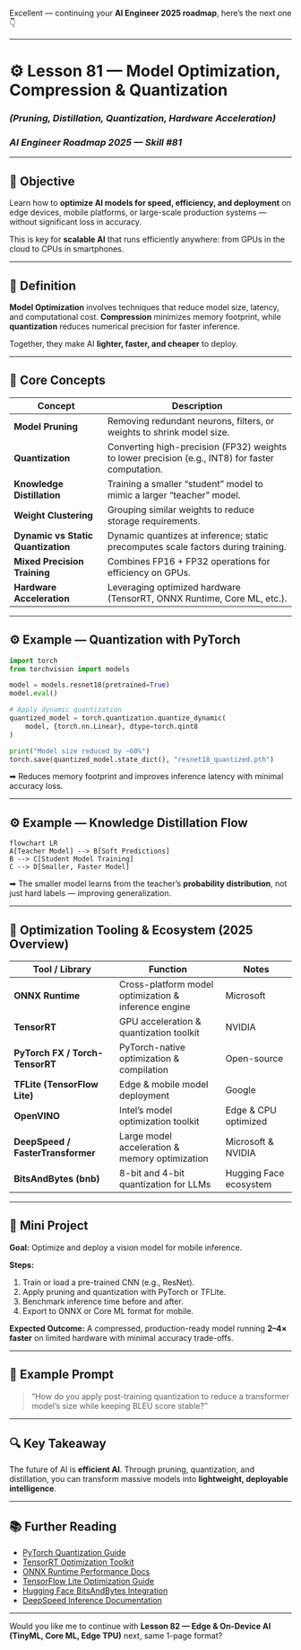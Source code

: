 Excellent — continuing your **AI Engineer 2025 roadmap**, here’s the next one 👇

---

# ⚙️ Lesson 81 — Model Optimization, Compression & Quantization

### *(Pruning, Distillation, Quantization, Hardware Acceleration)*

### *AI Engineer Roadmap 2025 — Skill #81*

---

## 🎯 Objective

Learn how to **optimize AI models for speed, efficiency, and deployment** on edge devices, mobile platforms, or large-scale production systems — without significant loss in accuracy.

This is key for **scalable AI** that runs efficiently anywhere: from GPUs in the cloud to CPUs in smartphones.

---

## 🧩 Definition

**Model Optimization** involves techniques that reduce model size, latency, and computational cost.
**Compression** minimizes memory footprint, while **quantization** reduces numerical precision for faster inference.

Together, they make AI **lighter, faster, and cheaper** to deploy.

---

## 🧠 Core Concepts

| Concept                            | Description                                                                                      |
| ---------------------------------- | ------------------------------------------------------------------------------------------------ |
| **Model Pruning**                  | Removing redundant neurons, filters, or weights to shrink model size.                            |
| **Quantization**                   | Converting high-precision (FP32) weights to lower precision (e.g., INT8) for faster computation. |
| **Knowledge Distillation**         | Training a smaller “student” model to mimic a larger “teacher” model.                            |
| **Weight Clustering**              | Grouping similar weights to reduce storage requirements.                                         |
| **Dynamic vs Static Quantization** | Dynamic quantizes at inference; static precomputes scale factors during training.                |
| **Mixed Precision Training**       | Combines FP16 + FP32 operations for efficiency on GPUs.                                          |
| **Hardware Acceleration**          | Leveraging optimized hardware (TensorRT, ONNX Runtime, Core ML, etc.).                           |

---

## ⚙️ Example — Quantization with PyTorch

```python
import torch
from torchvision import models

model = models.resnet18(pretrained=True)
model.eval()

# Apply dynamic quantization
quantized_model = torch.quantization.quantize_dynamic(
    model, {torch.nn.Linear}, dtype=torch.qint8
)

print("Model size reduced by ~60%")
torch.save(quantized_model.state_dict(), "resnet18_quantized.pth")
```

➡ Reduces memory footprint and improves inference latency with minimal accuracy loss.

---

## ⚙️ Example — Knowledge Distillation Flow

```mermaid
flowchart LR
A[Teacher Model] --> B[Soft Predictions]
B --> C[Student Model Training]
C --> D[Smaller, Faster Model]
```

➡ The smaller model learns from the teacher’s **probability distribution**, not just hard labels — improving generalization.

---

## 🧱 Optimization Tooling & Ecosystem (2025 Overview)

| Tool / Library                    | Function                                             | Notes                  |
| --------------------------------- | ---------------------------------------------------- | ---------------------- |
| **ONNX Runtime**                  | Cross-platform model optimization & inference engine | Microsoft              |
| **TensorRT**                      | GPU acceleration & quantization toolkit              | NVIDIA                 |
| **PyTorch FX / Torch-TensorRT**   | PyTorch-native optimization & compilation            | Open-source            |
| **TFLite (TensorFlow Lite)**      | Edge & mobile model deployment                       | Google                 |
| **OpenVINO**                      | Intel’s model optimization toolkit                   | Edge & CPU optimized   |
| **DeepSpeed / FasterTransformer** | Large model acceleration & memory optimization       | Microsoft & NVIDIA     |
| **BitsAndBytes (bnb)**            | 8-bit and 4-bit quantization for LLMs                | Hugging Face ecosystem |

---

## 📘 Mini Project

**Goal:** Optimize and deploy a vision model for mobile inference.

**Steps:**

1. Train or load a pre-trained CNN (e.g., ResNet).
2. Apply pruning and quantization with PyTorch or TFLite.
3. Benchmark inference time before and after.
4. Export to ONNX or Core ML format for mobile.

**Expected Outcome:**
A compressed, production-ready model running **2–4× faster** on limited hardware with minimal accuracy trade-offs.

---

## 🧠 Example Prompt

> “How do you apply post-training quantization to reduce a transformer model’s size while keeping BLEU score stable?”

---

## 🔍 Key Takeaway

The future of AI is **efficient AI**.
Through pruning, quantization, and distillation, you can transform massive models into **lightweight, deployable intelligence**.

---

## 📚 Further Reading

* [PyTorch Quantization Guide](https://pytorch.org/docs/stable/quantization.html)
* [TensorRT Optimization Toolkit](https://developer.nvidia.com/tensorrt)
* [ONNX Runtime Performance Docs](https://onnxruntime.ai/docs/performance/)
* [TensorFlow Lite Optimization Guide](https://www.tensorflow.org/lite/performance/post_training_quantization)
* [Hugging Face BitsAndBytes Integration](https://huggingface.co/docs/transformers/main_classes/quantization)
* [DeepSpeed Inference Documentation](https://www.deepspeed.ai/tutorials/inference-tutorial/)

---

Would you like me to continue with **Lesson 82 — Edge & On-Device AI (TinyML, Core ML, Edge TPU)** next, same 1-page format?
